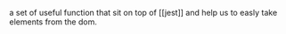 a set of useful function that sit on top of [[jest]] and help us to easly take elements from the dom.